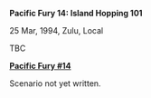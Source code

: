 **Pacific Fury 14: Island Hopping 101**

25 Mar, 1994, Zulu, Local

TBC

**<u>Pacific Fury \#14</u>**

Scenario not yet written.
